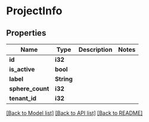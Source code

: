 # ProjectInfo

## Properties

Name | Type | Description | Notes
------------ | ------------- | ------------- | -------------
**id** | **i32** |  | 
**is_active** | **bool** |  | 
**label** | **String** |  | 
**sphere_count** | **i32** |  | 
**tenant_id** | **i32** |  | 

[[Back to Model list]](../README.md#documentation-for-models) [[Back to API list]](../README.md#documentation-for-api-endpoints) [[Back to README]](../README.md)


